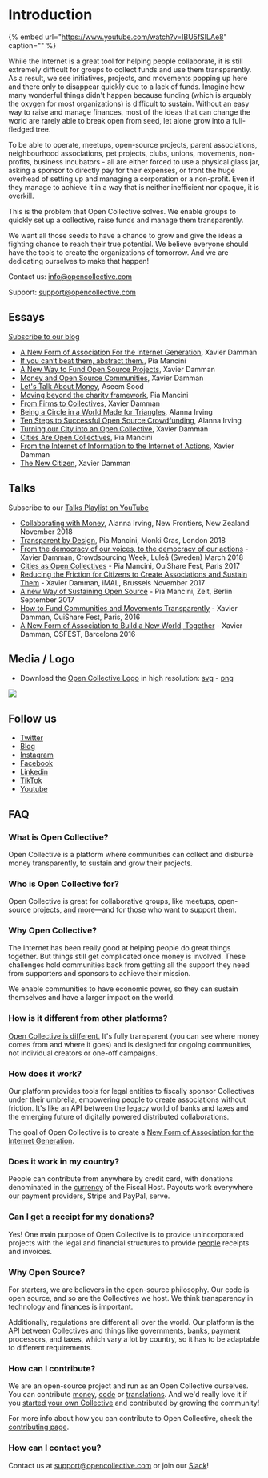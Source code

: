# Introduction

{% embed url="https://www.youtube.com/watch?v=IBU5fSILAe8" caption="" %}

While the Internet is a great tool for helping people collaborate, it is still extremely difficult for groups to collect funds and use them transparently. As a result, we see initiatives, projects, and movements popping up here and there only to disappear quickly due to a lack of funds. Imagine how many wonderful things didn't happen because funding \(which is arguably the oxygen for most organizations\) is difficult to sustain. Without an easy way to raise and manage finances, most of the ideas that can change the world are rarely able to break open from seed, let alone grow into a full-fledged tree.

To be able to operate, meetups, open-source projects, parent associations, neighbourhood associations, pet projects, clubs, unions, movements, non-profits, business incubators - all are either forced to use a physical glass jar, asking a sponsor to directly pay for their expenses, or front the huge overhead of setting up and managing a corporation or a non-profit. Even if they manage to achieve it in a way that is neither inefficient nor opaque, it is overkill.

This is the problem that Open Collective solves. We enable groups to quickly set up a collective, raise funds and manage them transparently.

We want all those seeds to have a chance to grow and give the ideas a fighting chance to reach their true potential. We believe everyone should have the tools to create the organizations of tomorrow. And we are dedicating ourselves to make that happen!

Contact us: [info@opencollective.com](mailto:info@opencollective.com)

Support: [support@opencollective.com](mailto:support@opencollective.com)

## Essays

[Subscribe to our blog](https://blog.opencollective.com/rss/)

* [A New Form of Association For the Internet Generation](https://blog.opencollective.com/a-new-form-of-association-for-the-internet-generation-part-1/), Xavier Damman
* [If you can’t beat them, abstract them.](https://blog.opencollective.com/if-you-can-t-beat-them-abstract-them/), Pia Mancini
* [A New Way to Fund Open Source Projects](https://blog.opencollective.com/a-new-way-to-fund-open-source-projects/), Xavier Damman
* [Money and Open Source Communities](https://blog.opencollective.com/money-and-open-source-communities/), Xavier Damman
* [Let's Talk About Money](https://blog.opencollective.com/lets-talk-about-money/), Aseem Sood
* [Moving beyond the charity framework](https://blog.opencollective.com/moving-beyond-the-charity-framework/), Pia Mancini
* [From Firms to Collectives](https://blog.opencollective.com/from-firms-to-collectives/), Xavier Damman
* [Being a Circle in a World Made for Triangles](https://blog.opencollective.com/being-a-circle-in-a-world-made-for-triangles/), Alanna Irving
* [Ten Steps to Successful Open Source Crowdfunding](https://blog.opencollective.com/ten-steps-to-successful-open-source-crowdfunding/), Alanna Irving
* [Turning our City into an Open Collective](https://blog.opencollective.com/turning-our-city-into-an-open-collective/), Xavier Damman
* [Cities Are Open Collectives](https://blog.opencollective.com/cities-are-open-collectives/), Pia Mancini
* [From the Internet of Information to the Internet of Actions](https://blog.opencollective.com/from-the-internet-of-information-to-the-internet-of-action/), Xavier Damman
* [The New Citizen](https://blog.opencollective.com/the-new-citizen/), Xavier Damman

## Talks

Subscribe to our [Talks Playlist on YouTube](https://www.youtube.com/playlist?list=PLXg2bdeeuFip6JoPoYgdm3AQ53lfEOjnw)

* [Collaborating with Money](https://www.youtube.com/watch?v=kZleX383-VQ), Alanna Irving, New Frontiers, New Zealand November 2018
* [Transparent by Design](https://www.youtube.com/watch?v=yrXO6c6Q7wU&list=PLXg2bdeeuFip6JoPoYgdm3AQ53lfEOjnw&index=4&t=0s), Pia Mancini, Monki Gras, London 2018
* [From the democracy of our voices, to the democracy of our actions](https://www.youtube.com/watch?v=9Lx2Dk4VaUA&list=PLXg2bdeeuFip6JoPoYgdm3AQ53lfEOjnw&index=6) - Xavier Damman, Crowdsourcing Week, Luleå \(Sweden\) March 2018
* [Cities as Open Collectives](https://www.youtube.com/watch?v=S74uMkmNdh0&index=1&list=PLXg2bdeeuFip6JoPoYgdm3AQ53lfEOjnw) - Pia Mancini, OuiShare Fest, Paris 2017
* [Reducing the Friction for Citizens to Create Associations and Sustain Them](https://www.youtube.com/watch?v=uBj5nS0s9uQ&list=PLXg2bdeeuFip6JoPoYgdm3AQ53lfEOjnw&index=7) - Xavier Damman, iMAL, Brussels November 2017
* [A new Way of Sustaining Open Source](https://www.youtube.com/watch?v=szE_00HC5h4&index=2&list=PLXg2bdeeuFip6JoPoYgdm3AQ53lfEOjnw) - Pia Mancini, Zeit, Berlin September 2017
* [How to Fund Communities and Movements Transparently](https://www.youtube.com/watch?v=KtRYjfiYHKc&list=PLXg2bdeeuFip6JoPoYgdm3AQ53lfEOjnw&index=6&t=0s) - Xavier Damman, OuiShare Fest, Paris, 2016
* [A New Form of Association to Build a New World, Together](https://www.youtube.com/watch?v=YNmG8-Yj7C4&index=5&list=PLXg2bdeeuFip6JoPoYgdm3AQ53lfEOjnw) - Xavier Damman, OSFEST, Barcelona 2016

## Media / Logo

* Download the [Open Collective Logo](https://opencollective.com/static/images/opencollectivelogo.png) in high resolution: [svg](https://opencollective.com/static/images/opencollectivelogo.svg) - [png](https://opencollective.com/static/images/opencollectivelogo.png)

![](https://opencollective.com/static/images/opencollectivelogo.svg)

## Follow us

* [Twitter](https://twitter.com/opencollect)
* [Blog](https://blog.opencollective.com)
* [Instagram](https://www.instagram.com/opencollective/)
* [Facebook](https://www.facebook.com/OpenCollect)
* [Linkedin ](https://www.linkedin.com/company/opencollective/)
* [TikTok](https://www.tiktok.com/@opencollective?lang=en)
* [Youtube](https://www.youtube.com/channel/UCdi_-GH5nozXiMm2fH447VA)

## FAQ

### What is Open Collective? <a id="what-is-opencollective"></a>

Open Collective is a platform where communities can collect and disburse money transparently, to sustain and grow their projects.

### Who is Open Collective for?

Open Collective is great for collaborative groups, like meetups, open-source projects, [and more](../collectives/collectives.md#what-is-open-collective-good-for)—and for [those](../financial-contributors/financial-contributors.md) who want to support them.

### Why Open Collective? <a id="why-opencollective"></a>

The Internet has been really good at helping people do great things together. But things still get complicated once money is involved. These challenges hold communities back from getting all the support they need from supporters and sponsors to achieve their mission.

We enable communities to have economic power, so they can sustain themselves and have a larger impact on the world.

### How is it different from other platforms?

[Open Collective is different.](../product/comparison.md) It's fully transparent \(you can see where money comes from and where it goes\) and is designed for ongoing communities, not individual creators or one-off campaigns.

### How does it work? <a id="how-does-it-work"></a>

Our platform provides tools for legal entities to fiscally sponsor Collectives under their umbrella, empowering people to create associations without friction. It's like an API between the legacy world of banks and taxes and the emerging future of digitally powered distributed collaborations.

The goal of Open Collective is to create a [New Form of Association for the Internet Generation](https://blog.opencollective.com/a-new-form-of-association-for-the-internet-generation-part-1/).

### Does it work in my country?

People can contribute from anywhere by credit card, with donations denominated in the [currency](../product/currencies.md) of the Fiscal Host. Payouts work everywhere our payment providers, Stripe and PayPal, serve.

### Can I get a receipt for my donations?

Yes! One main purpose of Open Collective is to provide unincorporated projects with the legal and financial structures to provide [people](../financial-contributors/financial-contributors.md) receipts and invoices.

### Why Open Source? <a id="why-open-source"></a>

For starters, we are believers in the open-source philosophy. Our code is open source, and so are the Collectives we host. We think transparency in technology and finances is important.

Additionally, regulations are different all over the world. Our platform is the API between Collectives and things like governments, banks, payment processors, and taxes, which vary a lot by country, so it has to be adaptable to different requirements.

### How can I contribute?

We are an open-source project and run as an Open Collective ourselves. You can contribute [money](https://opencollective.com/opencollective/donate), [code](../contributing/development/) or [translations](../contributing/translation.md). And we'd really love it if you [started your own Collective](https://opencollective.com/create) and contributed by growing the community!

For more info about how you can contribute to Open Collective, check the [contributing page](contributing.md).

### How can I contact you?

Contact us at [support@opencollective.com](mailto:support@opencollective.com) or join our [Slack](https://slack.opencollective.com)!

